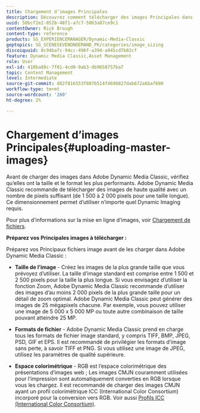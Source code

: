 ```yaml
---
title: Chargement d’images Principales
description: Découvrez comment télécharger des images Principales dans Adobe Dynamic Media Classic.
uuid: 50bcf2e2-852b-48f1-a7c7-5063a87ce9c1
contentOwner: Rick Brough
content-type: reference
products: SG_EXPERIENCEMANAGER/Dynamic-Media-Classic
geptopics: SG_SCENESEVENONDEMAND_PK/categories/image_sizing
discoiquuid: 8c94bafc-94cc-496f-a394-a945cd7b02cf
feature: Dynamic Media Classic,Asset Management
role: User
exl-id: 410ba80c-7f01-4cd0-9ab3-db9658757ba7
topic: Content Management
level: Intermediate
source-git-commit: d82f816553f807b514f4690827dab672a6baf690
workflow-type: tm+mt
source-wordcount: '260'
ht-degree: 2%

---
```


# Chargement d’images Principales{#uploading-master-images}

Avant de charger des images dans Adobe Dynamic Media Classic, vérifiez qu’elles ont la taille et le format les plus performants. Adobe Dynamic Media Classic recommande de télécharger des images de haute qualité avec un nombre de pixels suffisant (de 1 500 à 2 000 pixels pour une taille longue). Ce dimensionnement permet d’utiliser n’importe quel Dynamic Imaging requis.

Pour plus d’informations sur la mise en ligne d’images, voir [Chargement de fichiers](uploading-files.md#uploading_files).

**Préparez vos Principales images à télécharger :**

Préparez vos Principaux fichiers image avant de les charger dans Adobe Dynamic Media Classic :

* **Taille de l’image** - Créez les images de la plus grande taille que vous prévoyez d’utiliser. La taille d’image standard est comprise entre 1 500 et 2 500 pixels pour la taille la plus longue. Si vous envisagez d’utiliser la fonction Zoom, Adobe Dynamic Media Classic recommande d’utiliser des images d’au moins 2 000 pixels de la plus grande taille pour un détail de zoom optimal. Adobe Dynamic Media Classic peut générer des images de 25 mégapixels chacune. Par exemple, vous pouvez utiliser une image de 5 000 x 5 000 MP ou toute autre combinaison de taille pouvant atteindre 25 MP.

* **Formats de fichier** - Adobe Dynamic Media Classic prend en charge tous les formats de fichier image standard, y compris TIFF, BMP, JPEG, PSD, GIF et EPS. Il est recommandé de privilégier les formats d’image sans perte, à savoir TIFF et PNG. Si vous utilisez une image de JPEG, utilisez les paramètres de qualité supérieure.

* **Espace colorimétrique** - RGB est l’espace colorimétrique des présentations d’images web ; Les images CMJN couramment utilisées pour l’impression sont automatiquement converties en RGB lorsque vous les chargez. Il est recommandé de charger des images CMJN ayant un profil colorimétrique ICC (International Color Consortium) incorporé pour la conversion vers RGB. Voir aussi [Profils ICC (International Color Consortium)](/help/using/icc-profiles.md).
